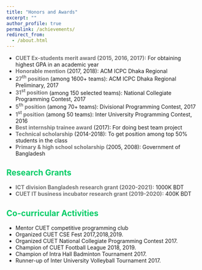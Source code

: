 ```yaml
---
title: "Honors and Awards"
excerpt: ""
author_profile: true
permalink: /achievements/
redirect_from: 
  - /about.html
---
```


* <b><font color= "#737373" >CUET Ex-students merit award (2015, 2016, 2017):</font></b> For obtaining highest GPA in an academic year
* <b><font color= "#737373" >Honorable mention</font></b> (2017, 2018): ACM ICPC Dhaka Regional
* <b><font color= "#737373" >27<sup>th</sup> position</font></b> (among 1600+ teams): ACM ICPC Dhaka Regional Preliminary, 2017
* <b><font color= "#737373" >31<sup>st</sup> position</font></b> (among 150 selected teams): National Collegiate Programming Contest, 2017
* <b><font color= "#737373" >5<sup>th</sup> position</font></b> (among 70+ teams): Divisional Programming Contest, 2017
* <b><font color= "#737373" >1<sup>st</sup> position</font></b> (among 50 teams): Inter University Programming Contest, 2016
* <b><font color= "#737373" >Best internship trainee award</font></b> (2017): For doing best team project
* <b><font color= "#737373" >Technical scholarship</font></b> (2014-2018): To get position among top 50% students in the class
* <b><font color= "#737373" >Primary & high school scholarship</font></b> (2005, 2008): Government of Bangladesh

## <font color="#00cc66"> Research Grants</font>

 * <b><font color= "#737373" >ICT division Bangladesh research grant (2020-2021):</font></b> 1000K BDT
 * <b><font color= "#737373" >CUET IT business incubator research grant (2019-2020):</font></b> 400K BDT
 
## <font color="#00cc66"> Co-curricular Activities </font>

   * Mentor CUET competitive programming club
   * Organized CUET CSE Fest 2017,2018,2019.
   * Organized CUET National Collegiate Programming Contest 2017.
   * Champion of CUET Football League 2018, 2019.
   * Champion of Intra Hall Badminton Tournament 2017.
   * Runner-up of Inter University Volleyball Tournament 2017.
